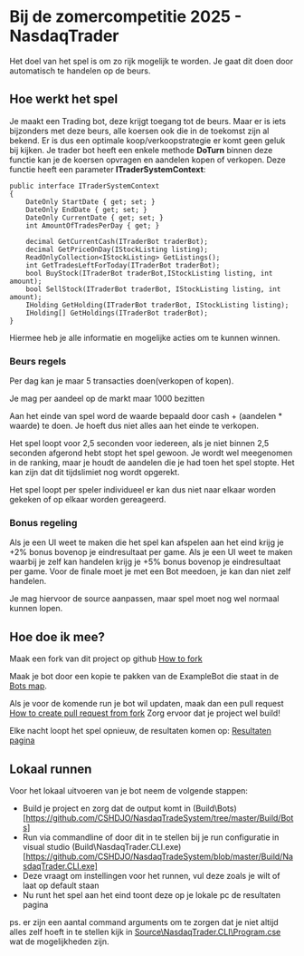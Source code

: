 # Bij de zomercompetitie 2025 - NasdaqTrader
Het doel van het spel is om zo rijk mogelijk te worden. Je gaat dit doen door automatisch te handelen op de beurs. 

## Hoe werkt het spel
Je maakt een Trading bot, deze krijgt toegang tot de beurs. Maar er is iets bijzonders met deze beurs, alle koersen  ook die in de toekomst zijn al bekend. Er is dus een optimale koop/verkoopstrategie er komt geen geluk bij kijken. 
Je trader bot heeft een enkele methode **DoTurn** binnen deze functie kan je de koersen opvragen en aandelen kopen of verkopen. Deze functie heeft een parameter **ITraderSystemContext**:
```
public interface ITraderSystemContext  
{  
	DateOnly StartDate { get; set; }  
	DateOnly EndDate { get; set; }  
	DateOnly CurrentDate { get; set; }  
	int AmountOfTradesPerDay { get; }  
	
	decimal GetCurrentCash(ITraderBot traderBot);  
	decimal GetPriceOnDay(IStockListing listing);  
	ReadOnlyCollection<IStockListing> GetListings();  
	int GetTradesLeftForToday(ITraderBot traderBot);  
	bool BuyStock(ITraderBot traderBot,IStockListing listing, int amount);  
	bool SellStock(ITraderBot traderBot, IStockListing listing, int amount);  
	IHolding GetHolding(ITraderBot traderBot, IStockListing listing);  
	IHolding[] GetHoldings(ITraderBot traderBot);  
}
```
Hiermee heb je alle informatie en mogelijke acties om te kunnen winnen.

### Beurs regels
Per dag kan je maar 5 transacties doen(verkopen of kopen). 

Je mag per aandeel op de markt maar 1000 bezitten

Aan het einde van spel word de waarde bepaald door cash + (aandelen * waarde) te doen. Je hoeft dus niet alles aan het einde te verkopen.

Het spel loopt voor 2,5 seconden voor iedereen, als je niet binnen 2,5 seconden afgerond hebt stopt het spel gewoon. Je wordt wel meegenomen in de ranking, maar je houdt de aandelen die je had toen het spel stopte.
Het kan zijn dat dit tijdslimiet nog wordt opgerekt.

Het spel loopt per speler individueel er kan dus niet naar elkaar worden gekeken of op elkaar worden gereageerd.

### Bonus regeling
Als je een UI weet te maken die het spel kan afspelen aan het eind krijg je +2% bonus bovenop je eindresultaat per game.
Als je een UI weet te maken waarbij je zelf kan handelen krijg je +5% bonus bovenop je eindresultaat per game.
Voor de finale moet je met een Bot meedoen, je kan dan niet zelf handelen.

Je mag hiervoor de source aanpassen, maar spel moet nog wel normaal kunnen lopen.

## Hoe doe ik mee?
Maak een fork van dit project op github [How to fork](https://docs.github.com/en/pull-requests/collaborating-with-pull-requests/working-with-forks/fork-a-repo) 

Maak je bot door een kopie te pakken van de ExampleBot die staat in de [Bots map](https://github.com/CSHDJO/NasdaqTradeSystem/tree/master/Bots). 

Als je voor de komende run je bot wil updaten, maak dan een pull request [How to create pull request from fork](https://docs.github.com/en/pull-requests/collaborating-with-pull-requests/proposing-changes-to-your-work-with-pull-requests/creating-a-pull-request-from-a-fork) 
Zorg ervoor dat je project wel build!

Elke nacht loopt het spel opnieuw, de resultaten komen op: [Resultaten pagina](https://chipper-genie-b3874c.netlify.app/)


## Lokaal runnen
Voor het lokaal uitvoeren van je bot neem de volgende stappen:

- Build je project en zorg dat de output komt in (Build\Bots)[https://github.com/CSHDJO/NasdaqTradeSystem/tree/master/Build/Bots]
- Run via commandline of door dit in te stellen bij je run configuratie in visual studio (Build\NasdaqTrader.CLI.exe)[https://github.com/CSHDJO/NasdaqTradeSystem/blob/master/Build/NasdaqTrader.CLI.exe]
- Deze vraagt om instellingen voor het runnen, vul deze zoals je wilt of laat op default staan
- Nu runt het spel aan het eind toont deze op je lokale pc de resultaten pagina

ps. er zijn een aantal command arguments om te zorgen dat je niet altijd alles zelf hoeft in te stellen kijk in [Source\NasdaqTrader.CLI\Program.cse](https://github.com/CSHDJO/NasdaqTradeSystem/blob/master/Source/NasdaqTrader.CLI/Program.cs)  wat de mogelijkheden zijn.
